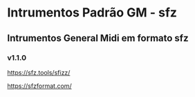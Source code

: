 # Intrumentos Padrão GM - sfz
## Intrumentos General Midi em formato sfz
### v1.1.0

https://sfz.tools/sfizz/

https://sfzformat.com/